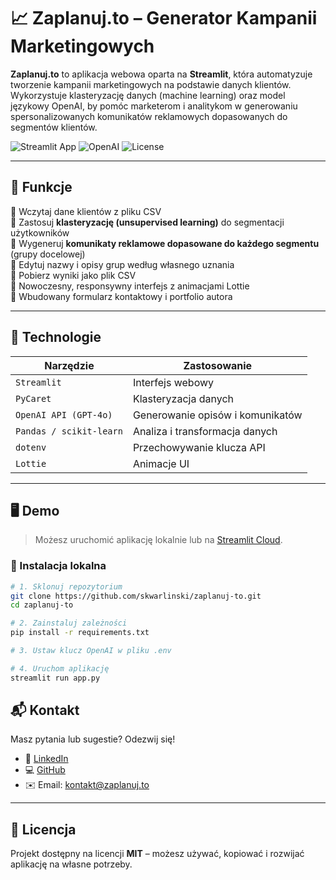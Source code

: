 # 📈 Zaplanuj.to – Generator Kampanii Marketingowych

**Zaplanuj.to** to aplikacja webowa oparta na **Streamlit**, która automatyzuje tworzenie kampanii marketingowych na podstawie danych klientów. Wykorzystuje klasteryzację danych (machine learning) oraz model językowy OpenAI, by pomóc marketerom i analitykom w generowaniu spersonalizowanych komunikatów reklamowych dopasowanych do segmentów klientów.

![Streamlit App](https://img.shields.io/badge/built%20with-Streamlit-blue)
![OpenAI](https://img.shields.io/badge/powered%20by-GPT--4o-green)
![License](https://img.shields.io/github/license/skwarlinski/zaplanuj-to)

---

## 🚀 Funkcje

🔹 Wczytaj dane klientów z pliku CSV  
🔹 Zastosuj **klasteryzację (unsupervised learning)** do segmentacji użytkowników  
🔹 Wygeneruj **komunikaty reklamowe dopasowane do każdego segmentu** (grupy docelowej)  
🔹 Edytuj nazwy i opisy grup według własnego uznania  
🔹 Pobierz wyniki jako plik CSV  
🔹 Nowoczesny, responsywny interfejs z animacjami Lottie  
🔹 Wbudowany formularz kontaktowy i portfolio autora

---

## 🧠 Technologie

| Narzędzie | Zastosowanie |
|--|--|
| `Streamlit` | Interfejs webowy |
| `PyCaret` | Klasteryzacja danych |
| `OpenAI API (GPT-4o)` | Generowanie opisów i komunikatów |
| `Pandas / scikit-learn` | Analiza i transformacja danych |
| `dotenv` | Przechowywanie klucza API |
| `Lottie` | Animacje UI |

---

## 🖥️ Demo

> Możesz uruchomić aplikację lokalnie lub na [Streamlit Cloud](https://streamlit.io/cloud).

### 🔧 Instalacja lokalna

```bash
# 1. Sklonuj repozytorium
git clone https://github.com/skwarlinski/zaplanuj-to.git
cd zaplanuj-to

# 2. Zainstaluj zależności
pip install -r requirements.txt

# 3. Ustaw klucz OpenAI w pliku .env

# 4. Uruchom aplikację
streamlit run app.py
```
## 📬 Kontakt

Masz pytania lub sugestie? Odezwij się!

- 💼 [LinkedIn](https://www.linkedin.com/in/twoj-linkedin/)
- 💻 [GitHub](https://github.com/twoj-login)
- ✉️ Email: [kontakt@zaplanuj.to](mailto:kontakt@zaplanuj.to)

---

## 📜 Licencja

Projekt dostępny na licencji **MIT** – możesz używać, kopiować i rozwijać aplikację na własne potrzeby.
